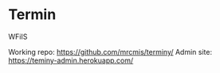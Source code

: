 # Termin
WFiIS

Working repo: https://github.com/mrcmis/terminy/
Admin site: https://teminy-admin.herokuapp.com/
